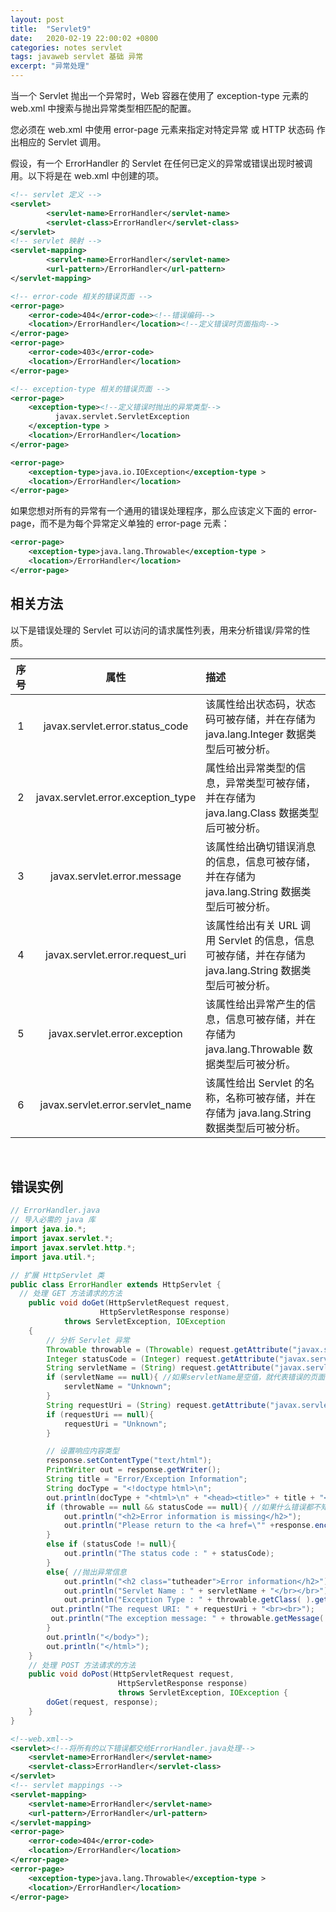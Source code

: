 ```yaml
---
layout: post
title:  "Servlet9"
date:   2020-02-19 22:00:02 +0800
categories: notes servlet
tags: javaweb servlet 基础 异常
excerpt: "异常处理"
---
```


当一个 Servlet 抛出一个异常时，Web 容器在使用了 exception-type 元素的 web.xml 中搜索与抛出异常类型相匹配的配置。

您必须在 web.xml 中使用 error-page 元素来指定对特定异常 或 HTTP 状态码 作出相应的 Servlet 调用。

假设，有一个 ErrorHandler 的 Servlet 在任何已定义的异常或错误出现时被调用。以下将是在 web.xml 中创建的项。

```xml
<!-- servlet 定义 -->
<servlet>
        <servlet-name>ErrorHandler</servlet-name>
        <servlet-class>ErrorHandler</servlet-class>
</servlet>
<!-- servlet 映射 -->
<servlet-mapping>
        <servlet-name>ErrorHandler</servlet-name>
        <url-pattern>/ErrorHandler</url-pattern>
</servlet-mapping>

<!-- error-code 相关的错误页面 -->
<error-page>
    <error-code>404</error-code><!--错误编码-->
    <location>/ErrorHandler</location><!--定义错误时页面指向-->
</error-page>
<error-page>
    <error-code>403</error-code>
    <location>/ErrorHandler</location>
</error-page>

<!-- exception-type 相关的错误页面 -->
<error-page>
    <exception-type><!--定义错误时抛出的异常类型-->
          javax.servlet.ServletException
    </exception-type >
    <location>/ErrorHandler</location>
</error-page>

<error-page>
    <exception-type>java.io.IOException</exception-type >
    <location>/ErrorHandler</location>
</error-page>
```

如果您想对所有的异常有一个通用的错误处理程序，那么应该定义下面的 error-page，而不是为每个异常定义单独的 error-page 元素：

```xml
<error-page>
    <exception-type>java.lang.Throwable</exception-type >
    <location>/ErrorHandler</location>
</error-page>
```

## 相关方法

以下是错误处理的 Servlet 可以访问的请求属性列表，用来分析错误/异常的性质。

序号|属性|描述
:--:|:-:|:---
1|javax.servlet.error.status_code|该属性给出状态码，状态码可被存储，并在存储为 java.lang.Integer 数据类型后可被分析。
2|javax.servlet.error.exception_type|属性给出异常类型的信息，异常类型可被存储，并在存储为 java.lang.Class 数据类型后可被分析。
3|javax.servlet.error.message|该属性给出确切错误消息的信息，信息可被存储，并在存储为 java.lang.String 数据类型后可被分析。
4|javax.servlet.error.request_uri|该属性给出有关 URL 调用 Servlet 的信息，信息可被存储，并在存储为 java.lang.String 数据类型后可被分析。
5|javax.servlet.error.exception|该属性给出异常产生的信息，信息可被存储，并在存储为 java.lang.Throwable 数据类型后可被分析。
6|javax.servlet.error.servlet_name|该属性给出 Servlet 的名称，名称可被存储，并在存储为 java.lang.String 数据类型后可被分析。

&emsp;

## 错误实例

```java
// ErrorHandler.java
// 导入必需的 java 库
import java.io.*;
import javax.servlet.*;
import javax.servlet.http.*;
import java.util.*;

// 扩展 HttpServlet 类
public class ErrorHandler extends HttpServlet {
  // 处理 GET 方法请求的方法
    public void doGet(HttpServletRequest request,
                    HttpServletResponse response)
            throws ServletException, IOException
    {
        // 分析 Servlet 异常
        Throwable throwable = (Throwable) request.getAttribute("javax.servlet.error.exception"); //获取抛出的异常
        Integer statusCode = (Integer) request.getAttribute("javax.servlet.error.status_code"); //获取状态码
        String servletName = (String) request.getAttribute("javax.servlet.error.servlet_name"); //获取发生错误的页面
        if (servletName == null){ //如果servletName是空值，就代表错误的页面为空，也就是找不到页面
            servletName = "Unknown";
        }
        String requestUri = (String) request.getAttribute("javax.servlet.error.request_uri");//获取发生错误的路由
        if (requestUri == null){
            requestUri = "Unknown";
        }

        // 设置响应内容类型
        response.setContentType("text/html");
        PrintWriter out = response.getWriter();
        String title = "Error/Exception Information";
        String docType = "<!doctype html>\n";
        out.println(docType + "<html>\n" + "<head><title>" + title + "</title></head>\n" + "<body bgcolor=\"#f0f0f0\">\n");
        if (throwable == null && statusCode == null){ //如果什么错误都不知道
            out.println("<h2>Error information is missing</h2>");
            out.println("Please return to the <a href=\"" +response.encodeURL("http://localhost:8080/") + "\">Home Page</a>.");//情返回到到主页
        }
        else if (statusCode != null){
            out.println("The status code : " + statusCode);
        }
        else{ //抛出异常信息
            out.println("<h2 class="tutheader">Error information</h2>");
            out.println("Servlet Name : " + servletName + "</br></br>");
            out.println("Exception Type : " + throwable.getClass( ).getName( ) + "</br></br>");
         out.println("The request URI: " + requestUri + "<br><br>");
         out.println("The exception message: " + throwable.getMessage( ));
        }
        out.println("</body>");
        out.println("</html>");
    }
    // 处理 POST 方法请求的方法
    public void doPost(HttpServletRequest request,
                        HttpServletResponse response)
                        throws ServletException, IOException {
        doGet(request, response);
    }
}
```

```xml
<!--web.xml-->
<servlet><!--将所有的以下错误都交给ErrorHandler.java处理-->
    <servlet-name>ErrorHandler</servlet-name>
    <servlet-class>ErrorHandler</servlet-class>
</servlet>
<!-- servlet mappings -->
<servlet-mapping>
    <servlet-name>ErrorHandler</servlet-name>
    <url-pattern>/ErrorHandler</url-pattern>
</servlet-mapping>
<error-page>
    <error-code>404</error-code>
    <location>/ErrorHandler</location>
</error-page>
<error-page>
    <exception-type>java.lang.Throwable</exception-type >
    <location>/ErrorHandler</location>
</error-page>
```
